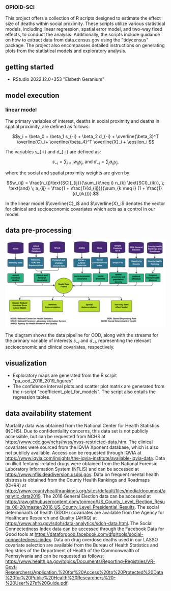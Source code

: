 ### OPIOID-SCI

This project offers a collection of R scripts designed to estimate the effect size of deaths within social proximity. These scripts utilize various statistical models, including linear regression, spatial error model, and two-way fixed effects, to conduct the analysis. Additionally, the scripts include guidance on how to extract data from data.census.gov using the "tidycensus" package. The project also encompasses detailed instructions on generating plots from the statistical models and exploratory analysis.

## getting started
- RStudio 2022.12.0+353 "Elsbeth Geranium" 

## model execution 
### linear model
The primary variables of interest, deaths in social proximity and deaths in spatial proximity, are defined as follows:
```math
y_i = \beta_0 + \beta_1 s_{-i} + \beta_2 d_{-i} + \overline{\beta_3}^T \overline{C}_i+ \overline{\beta_4}^T \overline{X}_i + \epsilon_i 
```

The variables s_{-i} and d_{-i} are defined as:
```math
s_{-i} = \sum_{j\neq i} w_{ij}y_{j},\; \text{and} \; d_{-i} =\sum_j a_{ij}y_{j},
```
where the social and spatial proximity weights are given by:
```math
w_{ij} = \frac{n_{j}\text{SCI}_{ij}}{\sum_{k\neq i} n_{k} \text{SCI}_{ik}}, \; \text{and} \;     
a_{ij} = \frac{1 + \frac{1}{d_{ij}}}{\sum_{k \neq i} (1 + \frac{1}{d_{ik}})}.
```
In the linear model $\overline{C}_i$ and $\overline{X}_i$ denotes the vector for clinical and socioeconomic covariates which acts as a control in our model. 

## data pre-processing
![Alt text](data_pipeline.png)

The diagram shows the data pipeline for OOD, along with the streams for the primary variable of interests $s_{-i}$ and $d_{-i}$, representing the relevant socioeconomic and clinical covariates, respectively. 

## visualization
* Exploratory maps are generated from the R scrpit "pa_ood_2018_2019_figures"
* The confidence interval plots and scatter plot matrix are generated from the r-script "coefficient_plot_for_models". The script also entails the regression tables.

## data availability statement
Mortality data was obtained from the National Center for Health Statistics (NCHS). Due to confidentiality concerns, this data set is not publicly accessible, but can be requested from NCHS at https://www.cdc.gov/nchs/nvss/nvss-restricted-data.htm.
The clinical covariates were sourced from the IQVIA Xponent database, which is also not publicly available. 
Access can be requested through IQVIA at https://www.iqvia.com/insights/the-iqvia-institute/available-iqvia-data. 
Data on illicit fentanyl-related drugs were obtained from the National Forensic Laboratory Information System (NFLIS) and can be accessed at https://www.nflis.deadiversion.usdoj.gov. 
Data on frequent mental health distress is obtained from the County Health Rankings and Roadmaps (CHRR) at https://www.countyhealthrankings.org/sites/default/files/media/document/analytic_data2019. 
The 2016 General Election data can be accessed at https://raw.githubusercontent.com/tonmcg/US_County_Level_Election_Results_08-20/master/2016_US_County_Level_Presidential_Results. The social determinants of health (SDOH) covariates are available from the Agency for Healthcare Research and Quality (AHRQ) at https://www.ahrq.gov/sdoh/data-analytics/sdoh-data.html. The Social Connectedness Index data can be accessed through the Facebook Data for Good tools at https://dataforgood.facebook.com/dfg/tools/social-connectedness-index. Data on drug overdose deaths used in our LASSO covariate selection are available from the Bureau of Health Statistics and Registries of the Department of Health of the Commonwealth of Pennsylvania and can be requested as follows:
https://www.health.pa.gov/topics/Documents/Reporting-Registries/VR-Govt-Researchers/Application.%20for%20Access%20to%20Protected%20Data%20for%20Public%20Health%20Researchers%20-%20User%27s%20Guide.pdf. 

